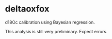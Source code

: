 # deltaoxfox
d18Oc calibration using Bayesian regression.

This analysis is still very preliminary. Expect errors.
